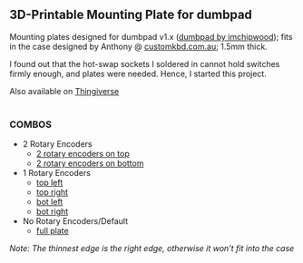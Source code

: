 ## 3D-Printable Mounting Plate for dumbpad
Mounting plates designed for dumbpad v1.x ([dumbpad by imchipwood](https://github.com/imchipwood/dumbpad/)); fits in the case designed by Anthony @ [customkbd.com.au](https://customkbd.com.au/); 1.5mm thick.

I found out that the hot-swap sockets I soldered in cannot hold switches firmly enough, and plates were needed. Hence, I started this project.

Also available on [Thingiverse](https://www.thingiverse.com/thing:4971965)
<br/><br/>


### COMBOS
- 2 Rotary Encoders
  - [2 rotary encoders on top](2_top.stl)
  - [2 rotary encoders on bottom](2_bot.stl)
- 1 Rotary Encoders
  - [top left](top_left.stl)
  - [top right](top_right.stl)
  - [bot left](bot_left.stl)
  - [bot right](bot_right.stl)
- No Rotary Encoders/Default
  - [full plate](full_plate.stl)

*Note: The thinnest edge is the right edge, otherwise it won't fit into the case*
